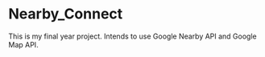 # Nearby_Connect

This is my final year project. Intends to use Google Nearby API and Google Map API. 
